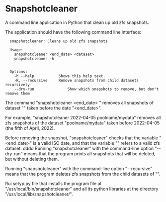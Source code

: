 # Snapshotcleaner
A command line application in Python that clean up old zfs snapshots. 

The application should have the following command line interface:

```
  snapshotcleaner: Cleans up old zfs snapshots

  Usage:
    snapshotcleaner <end_date> <dataset>
    snapshotcleaner -h


  Options:
    -h --help     		Shows this help text.
    -R, --recursive		Remove snapshots from child datasets recursively
    --dry-run				Show which snapshots to remove, but don"t remove them
```

The command "snapshotcleaner <end_date> <dataset>" removes all snapshots of
dataset "<dataset>" taken before the date "<end_date>". 

For example, "snapshotcleaner 2022-04-05 poolname/mydata" removes all zfs snapshots
of the dataset "poolname/mydata" taken before 2022-04-05 (the fifth of April, 2022). 

Before removing the snapshot, "snapshotcleaner" checks that the variable "<end_date>"
is a valid ISO date, and that the variable "<dataset>" refers to a valid zfs dataset. 
dddd
Running "snapshotcleaner" with the command-line option "--dry-run" means that the program
prints all snapshots that will be deleted, but without deleting them. 

Running "snapshotcleaner" with the command-line option "--recursive" means that the program
deletes zfs snapshots from the child datasets of "<dataset>". 

Rui setyp.py file that installs the program file at "/usr/local/bin/snapshotcleaner" and all its python libraries at the directory "/usr/local/lib/snapshotcleaner/".
